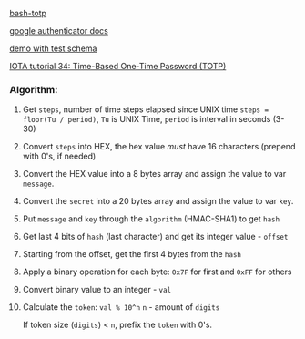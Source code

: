 [bash-totp](https://github.com/jakwings/bash-totp)

[google authenticator docs](https://github.com/google/google-authenticator/wiki/Key-Uri-Format)

[demo with test schema](https://rootprojects.org/authenticator/)

[IOTA tutorial 34: Time-Based One-Time Password (TOTP)](https://www.youtube.com/watch?v=VOYxF12K1vE)


### Algorithm:

1. Get `steps`, number of time steps elapsed since UNIX time
    `steps = floor(Tu / period)`, `Tu` is UNIX Time, `period` is interval in seconds (3-30)

2. Convert `steps` into HEX, the hex value *must* have 16 characters (prepend with 0's, if needed)

3. Convert the HEX value into a 8 bytes array and assign the value to var `message`.

4. Convert the `secret` into a 20 bytes array and assign the value to var `key`.

5. Put `message` and `key` through the `algorithm` (HMAC-SHA1) to get `hash`

6. Get last 4 bits of `hash` (last character) and get its integer value - `offset`

7. Starting from the offset, get the first 4 bytes from the `hash`

8. Apply a binary operation for each byte: `0x7F` for first and `0xFF` for others

9. Convert binary value to an integer - `val`

10. Calculate the `token`: `val % 10^n`
    `n` - amount of `digits`

    If token size (`digits`) < `n`, prefix the `token` with 0's.